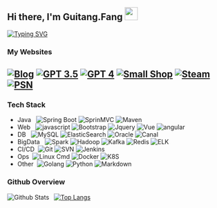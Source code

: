 ## Hi there, I'm Guitang.Fang <img src="https://raw.githubusercontent.com/iampavangandhi/iampavangandhi/master/gifs/Hi.gif" width="30px">
  <div>
    <a href="https://guitang.fun">
    <img src="https://readme-typing-svg.demolab.com?font=Fira+Code&pause=1000&color=2980B9&random=false&width=435&lines=console.log(%22Hello%2C+World%22);wish+you+have+a+nice+day+!" alt="Typing SVG" /></a>
  </div>

### My Websites
[![Blog](https://img.shields.io/badge/-Blog-333333?style=flat&logo=WordPress&link=https://guitang.fun)](https://guitang.fun)
[![GPT 3.5](https://img.shields.io/badge/-GPT3.5-333333?logo=openai)](https://gpt.guitang.fun)
[![GPT 4](https://img.shields.io/badge/-GPT4-333333?logo=openai)](https://cws.guitang.fun)
[![Small Shop](https://img.shields.io/badge/-Shop-333333?logo=shopee&logoColor=white)](https://buy.guitang.fun/)
[![Steam](https://img.shields.io/badge/-Steam-333333?logo=steam&logoColor=white)](https://steamcommunity.com/id/fungetter)
[![PSN](https://img.shields.io/badge/-PSN-333333?logo=playstation&logoColor=white)](https://psnprofiles.com/Fungetter)
---

### Tech Stack
  <!-- 技术栈 Tech Stack-->
  - Java &#160; ![Spring Boot](https://img.shields.io/badge/-SpringBoot-333333?style=flat&logo=springboot)
![SprinMVC](https://img.shields.io/badge/-SprinMVC-333333?style=flat&logo=spring)
![Maven](https://img.shields.io/badge/-Maven-333333?style=flat&logo=apachemaven)
- Web &#160; ![javascript](https://img.shields.io/badge/-javascript-333333?style=flat&logo=javascript)
![Bootstrap](https://img.shields.io/badge/-Bootstrap-333333?style=flat&logo=bootstrap)
![Jquery](https://img.shields.io/badge/-Jquery-333333?style=flat&logo=jquery)
![Vue](https://img.shields.io/badge/-VUE-333333?style=flat&logo=vuedotjs)
![angular](https://img.shields.io/badge/-AngularJS-333333?style=flat&logo=angular)
- DB &#160; ![MySQL](https://img.shields.io/badge/-MySQL-333333?style=flat&logo=mysql&logoColor=white)
![ElasticSearch](https://img.shields.io/badge/-elasticsearch-333333?style=flat&logo=elasticsearch)
![Oracle](https://img.shields.io/badge/-Oracle-333333?style=flat&logo=Oracle)
![Canal](https://img.shields.io/badge/-Canal-333333?style=flat&logo=alibabadotcom)
- BigData &#160;
![Spark](https://img.shields.io/badge/-Spark-333333?style=flat&logo=apachespark)
![Hadoop](https://img.shields.io/badge/-Hadoop-333333?style=flat&logo=apachehadoop)
![Kafka](https://img.shields.io/badge/-Kafka-333333?style=flat&logo=apachekafka)
![Redis](https://img.shields.io/badge/-Redis-333333?style=flat&logo=redis)
![ELK](https://img.shields.io/badge/-ELK-333333?style=flat&logo=elastic)
- CI/CD &#160;![Git](https://img.shields.io/badge/-Git-333333?style=flat&logo=git)
![SVN](https://img.shields.io/badge/-SVN-333333?style=flat&logo=subversion)
![Jenkins](https://img.shields.io/badge/-Jenkins-333333?style=flat&logo=jenkins)
- Ops &#160;![Linux Cmd](https://img.shields.io/badge/-Linux-333333?style=flat&logo=linux)
![Docker](https://img.shields.io/badge/-Docker-333333?style=flat&logo=docker)
![K8S](https://img.shields.io/badge/-K8S-333333?style=flat&logo=kubernetes)
- Other &#160;![Golang](https://img.shields.io/badge/-Golang-333333?style=flat&logo=go)
![Python](https://img.shields.io/badge/-Python-333333?style=flat&logo=python)
![Markdown](https://img.shields.io/badge/-Markdown-333333?style=flat&logo=markdown)

### Github Overview
<img align="left" alt="Github Stats" src="https://github-readme-stats.vercel.app/api?username=gui66497&show_icons=true&line_height=24&hide=prs" />    &nbsp;
[![Top Langs](https://github-readme-stats.vercel.app/api/top-langs/?username=gui66497&layout=compact)](https://github.com/anuraghazra/github-readme-stats) 
